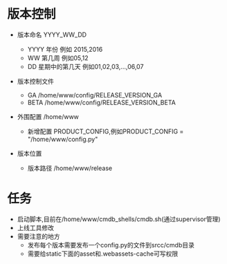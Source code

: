 版本控制
===============
* 版本命名 YYYY_WW_DD
    * YYYY 年份 例如 2015,2016
    * WW 第几周 例如05,12
    * DD 星期中的第几天 例如01,02,03,...,06,07
* 版本控制文件
    * GA    /home/www/config/RELEASE_VERSION_GA
    * BETA  /home/www/config/RELEASE_VERSION_BETA
* 外围配置 /home/www
    * 新增配置 PRODUCT_CONFIG,例如PRODUCT_CONFIG = "/home/www/config.py"

* 版本位置
    * 版本路径 /home/www/release

任务
===================
* 启动脚本,目前在/home/www/cmdb_shells/cmdb.sh(通过supervisor管理)
* 上线工具修改
* 需要注意的地方
    * 发布每个版本需要发布一个config.py的文件到srcc/cmdb目录
    * 需要给static下面的asset和.webassets-cache可写权限